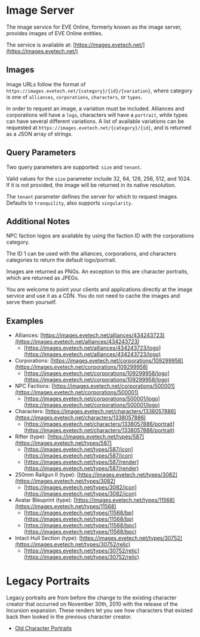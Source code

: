 # Image Server

The image service for EVE Online, formerly known as the image server, provides images of EVE Online entities.

The service is available at: [https://images.evetech.net/](https://images.evetech.net/)

## Images

Image URLs follow the format of `https://images.evetech.net/{category}/{id}/{variation}`, where category is one of `alliances`, `corporations`, `characters`, or `types`.

In order to request an image, a variation must be included. Alliances and corporations will have a `logo`, characters will have a `portrait`, while types can have several different variations. A list of available variations can be requested at `https://images.evetech.net/{category}/{id}`, and is returned as a JSON array of strings.

## Query Parameters

Two query parameters are supported: `size` and `tenant`.

Valid values for the `size` parameter include 32, 64, 128, 256, 512, and 1024. If it is not provided, the image will be returned in its native resolution.

The `tenant` parameter defines the server for which to request images. Defaults to `tranquility`, also supports `singularity`.

## Additional Notes

NPC faction logos are available by using the faction ID with the corporations category.

The ID 1 can be used with the alliances, corporations, and characters categories to return the default logo/portrait.

Images are returned as PNGs. An exception to this are character portraits, which are returned as JPEGs.

You are welcome to point your clients and applications directly at the image service and use it as a CDN. You do not need to cache the images and serve them yourself.

## Examples

- Alliances: [https://images.evetech.net/alliances/434243723](https://images.evetech.net/alliances/434243723)
  - [https://images.evetech.net/alliances/434243723/logo](https://images.evetech.net/alliances/434243723/logo)
- Corporations: [https://images.evetech.net/corporations/109299958](https://images.evetech.net/corporations/109299958)
  - [https://images.evetech.net/corporations/109299958/logo](https://images.evetech.net/corporations/109299958/logo)
- NPC Factions: [https://images.evetech.net/corporations/500001](https://images.evetech.net/corporations/500001)
  - [https://images.evetech.net/corporations/500001/logo](https://images.evetech.net/corporations/500001/logo) 
- Characters: [https://images.evetech.net/characters/1338057886](https://images.evetech.net/characters/1338057886)
  - [https://images.evetech.net/characters/1338057886/portrait](https://images.evetech.net/characters/1338057886/portrait)
- Rifter (type): [https://images.evetech.net/types/587](https://images.evetech.net/types/587)
  - [https://images.evetech.net/types/587/icon](https://images.evetech.net/types/587/icon)
  - [https://images.evetech.net/types/587/render](https://images.evetech.net/types/587/render)
- 250mm Railgun II (type): [https://images.evetech.net/types/3082](https://images.evetech.net/types/3082)
  - [https://images.evetech.net/types/3082/icon](https://images.evetech.net/types/3082/icon)
- Avatar Bleuprint (type): [https://images.evetech.net/types/11568](https://images.evetech.net/types/11568)
  - [https://images.evetech.net/types/11568/bp](https://images.evetech.net/types/11568/bp)
  - [https://images.evetech.net/types/11568/bpc](https://images.evetech.net/types/11568/bpc)
- Intact Hull Section (type): [https://images.evetech.net/types/30752](https://images.evetech.net/types/30752/relic)
  - [https://images.evetech.net/types/30752/relic](https://images.evetech.net/types/30752/relic)

# Legacy Portraits
Legacy portraits are from before the change to the existing character creator that occurred on November 30th, 2010 with the release of the Incursion expansion. These renders let you see how characters that existed back then looked in the previous character creator.

* [Old Character Portraits](http://cdn1.eveonline.com/data/OldCharPortraits_256.zip)
